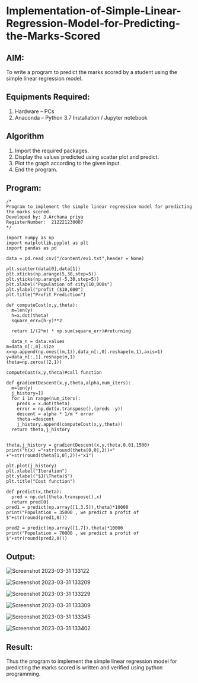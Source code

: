 # Implementation-of-Simple-Linear-Regression-Model-for-Predicting-the-Marks-Scored

## AIM:
To write a program to predict the marks scored by a student using the simple linear regression model.

## Equipments Required:
1. Hardware – PCs
2. Anaconda – Python 3.7 Installation / Jupyter notebook

## Algorithm
1. Import the required packages.
2. Display the values predicted using scatter plot and predict.
3. Plot the graph according to the given input.
4. End the program.

## Program:
```
/*
Program to implement the simple linear regression model for predicting the marks scored.
Developed by: J.Archana priya
RegisterNumber:  212221230007
*/
```
```
import numpy as np
import matplotlib.pyplot as plt
import pandas as pd

data = pd.read_csv("/content/ex1.txt",header = None)

plt.scatter(data[0],data[1])
plt.xticks(np.arange(5,30,step=5))
plt.yticks(np.arange(-5,30,step=5))
plt.xlabel("Population of city(10,000s")
plt.ylabel("profit ($10,000")
plt.title("Profit Prediction")

def computeCost(x,y,theta):
  m=len(y)
  h=x.dot(theta)
  square_err=(h-y)**2

  return 1/(2*m) * np.sum(square_err)#returning
  
  data_n = data.values
m=data_n[:,0].size
x=np.append(np.ones((m,1)),data_n[:,0].reshape(m,1),axis=1)
y=data_n[:,1].reshape(m,1)
theta=np.zeros((2,1))

computeCost(x,y,theta)#call function

def gradientDescent(x,y,theta,alpha,num_iters):
  m=len(y)
  j_history=[]
  for i in range(num_iters):
    preds = x.dot(theta)
    error = np.dot(x.transpose(),(preds -y))
    descent = alpha * 1/m * error
    theta-=descent
    j_history.append(computeCost(x,y,theta))
  return theta,j_history


theta,j_history = gradientDescent(x,y,theta,0.01,1500)
print("h(x) ="+str(round(theta[0,0],2))+" +"+str(round(theta[1,0],2))+"x1")

plt.plot(j_history)
plt.xlabel("Iteration")
plt.ylabel("$J(\Theta)$")
plt.title("Cost function")

def predict(x,theta):
  pred = np.dot(theta.transpose(),x)
  return pred[0]
pred1 = predict(np.array([1,3.5]),theta)*10000
print("Population = 35000 , we predict a profit of $"+str(round(pred1,0)))

pred2 = predict(np.array([1,7]),theta)*10000
print("Population = 70000 , we predict a profit of $"+str(round(pred2,0)))
```

## Output:

![Screenshot 2023-03-31 133122](https://user-images.githubusercontent.com/93427594/229062297-1ef196a6-b281-4bcc-a24e-742d241bb381.png)

![Screenshot 2023-03-31 133209](https://user-images.githubusercontent.com/93427594/229062328-89efc909-cc65-48e4-aff4-a94a9f7e4bfc.png)

![Screenshot 2023-03-31 133229](https://user-images.githubusercontent.com/93427594/229062349-ae652182-c682-4f09-947d-f20efbc91ac7.png)

![Screenshot 2023-03-31 133309](https://user-images.githubusercontent.com/93427594/229062393-fe5dff40-d3b2-4d66-8ba7-674aac8730ff.png)

![Screenshot 2023-03-31 133345](https://user-images.githubusercontent.com/93427594/229062411-fc4b4ba4-2fee-4271-96ed-b0e663073ca6.png)

![Screenshot 2023-03-31 133402](https://user-images.githubusercontent.com/93427594/229062167-1a79aef2-7c60-4098-9bbc-0e123542978d.png)
## Result:
Thus the program to implement the simple linear regression model for predicting the marks scored is written and verified using python programming.
